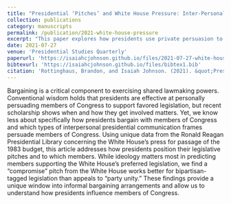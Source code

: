 ```yaml
---
title: "Presidential ‘Pitches’ and White House Pressure: Inter-Personal Presidential Persuasion in a Shared Lawmaking Environment"
collection: publications
category: manuscripts
permalink: /publication/2021-white-house-pressure
excerpt: "This paper explores how presidents use private persuasion to influence lawmakers in shared legislative contexts."
date: 2021-07-27
venue: 'Presidential Studies Quarterly'
paperurl: 'https://isaiahcjohnson.github.io/files/2021-07-27-white-house-pressure.pdf'
bibtexurl: 'https://isaiahcjohnson.github.io/files/bibtex1.bib'
citation: 'Rottinghaus, Brandon, and Isaiah Johnson. (2021). &quot;Presidential ‘Pitches’ and White House Pressure: Inter-Personal Presidential Persuasion in a Shared Lawmaking Environment.&quot; <i>Presidential Studies Quarterly</i>.'
---
```


Bargaining is a critical component to exercising shared lawmaking powers. Conventional wisdom holds that presidents are effective at personally persuading members of Congress to support favored legislation, but recent scholarship shows when and how they get involved matters. Yet, we know less about specifically how presidents bargain with members of Congress and which types of interpersonal presidential communication frames persuade members of Congress. Using unique data from the Ronald Reagan Presidential Library concerning the White House’s press for passage of the 1983 budget, this article addresses how presidents position their legislative pitches and to which members. While ideology matters most in predicting members supporting the White House’s preferred legislation, we find a “compromise” pitch from the White House works better for bipartisan-tagged legislation than appeals to “party unity.” These findings provide a unique window into informal bargaining arrangements and allow us to understand how presidents influence members of Congress.



